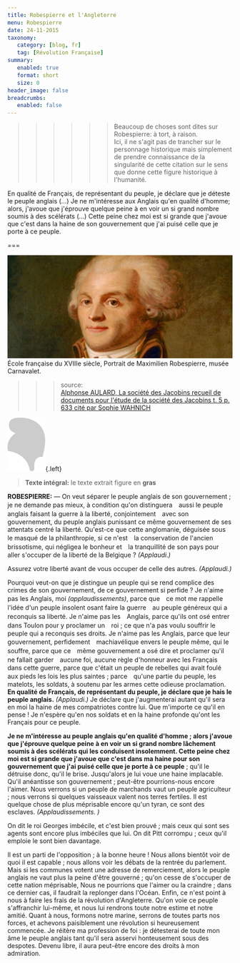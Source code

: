 ```yaml
---
title: Robespierre et l'Angleterre
menu: Robespierre
date: 24-11-2015
taxonomy:
   category: [blog, fr]
   tag: [Révolution Française]
summary:
   enabled: true
   format: short
   size: 0
header_image: false
breadcrumbs:
   enabled: false
---
```

>>>>>> Beaucoup de choses sont dites sur Robespierre: à tort, à raison.  
Ici, il ne s'agit pas de trancher sur le personnage historique mais simplement de prendre connaissance de la singularité de cette citation sur le sens que donne cette figure historique à l'humanité.

<i class="fa fa-quote-left fa-lg fa-pull-left fa-border" style="color: #737373"></i>En qualité de Français, de représentant du peuple, je déclare que je déteste le peuple anglais (...) Je ne m'intéresse aux Anglais qu'en qualité d'homme; alors, j'avoue que j'éprouve quelque peine à en voir un si grand nombre soumis à des scélérats (...) Cette peine chez moi est si grande que j'avoue que c'est dans la haine de son gouvernement que j'ai puisé celle que je porte à ce peuple. <i class="fa fa-quote-right fa-lg" style="color: #737373"></i>

===

![École française du XVIIIe siècle, Portrait de Maximilien Robespierre, musée Carnavalet.](banner.jpg)
École française du XVIIIe siècle, Portrait de Maximilien Robespierre, musée Carnavalet.

>>> source: <br>
>>> [Alphonse AULARD, La société des Jacobins recueil de documents pour l'étude de la société des Jacobins t. 5 p. 633 cité par Sophie WAHNICH](http://gallica.bnf.fr/ark:/12148/bpt6k116856j/f640.image)

![bonnet phrygien](./bonnet-phrygien.svg "bonnet phrygien"){.left}
>**Texte intégral:** le texte extrait figure en **gras**

**ROBESPIERRE:** — On veut séparer le peuple anglais de son gouvernement ; je ne demande pas mieux, à condition qu'on distinguera　aussi le peuple anglais faisant la guerre à la liberté, conjointement　avec son gouvernement, du peuple anglais punissant ce même gouvernement de ses attentats centré la liberté. Qu'est-ce que cette anglomanie, déguisée sous le masqué de la philanthropie, si ce n'est　la conservation de l'ancien brissotisme, qui négligea le bonheur et　la tranquillité de son pays pour aller s'occuper de la liberté de la
Belgique ? _(Applaudi.)_

Assurez votre liberté avant de vous occuper de celle des autres.
_(Applaudi.)_

Pourquoi veut-on que je distingue un peuple qui se rend complice des crimes de son gouvernement, de ce gouvernement si perfide ? Je n'aime pas les Anglais, moi _(applaudissements)_, parce que　ce mot me rappelle l'idée d'un peuple insolent osant faire la guerre　au peuple généreux qui a reconquis sa liberté. Je n'aime pas les　Anglais, parce qu'ils ont osé entrer dans Toulon pour y proclamer un　roi ; ce que n'a pas voulu souffrir le peuple qui a reconquis ses droits.
Je n'aime pas les Anglais, parce que leur gouvernement, perfidement　machiavélique envers le peuple même, qui le souffre, parce que ce　même gouvernement a osé dire et proclamer qu'il ne fallait garder　aucune foi, aucune règle d'honneur avec les Français dans cette guerre, parce que c'était un peuple de rebelles qui avait foulé aux
pieds les lois les plus saintes ; parce　qu'une partie du peuple, les　matelots, les soldats, à soutenu par les armes cette odieuse proclamation. **En qualité de Français, de représentant du peuple, je déclare que je hais le peuple anglais.** _(Applaudi.)_ Je déclare que j'augmenterai autant qu'il sera en moi la haine de mes compatriotes
contre lui. Que m'importe ce qu'il en pense ! Je n'espère qu'en nos soldats et en la haine profonde qu'ont les Français pour ce peuple.

**Je ne m'intéresse au peuple anglais qu'en qualité d'homme ; alors j'avoue que j'éprouve quelque peine à en voir un si grand nombre lâchement soumis à des scélérats qui les conduisent insolemment.
Cette peine chez moi est si grande que j'avoue que c'est dans ma haine pour son gouvernement que j'ai puisé celle que je porte à ce peuple** ; qu'il le détruise donc, qu'il le brise. Jusqu'alors je lui voue
une haine implacable. Qu'il anéantisse son gouvernement ; peut-être pourrions-nous encore l'aimer. Nous verrons si un peuple de marchands vaut un peuple agriculteur ; nous verrons si quelques vaisseaux valent nos terres fertiles. Il est quelque chose de plus méprisable encore qu'un tyran, ce sont des esclaves. _(Applaudissements. )_

On dit le roi Georges imbécile, et c'est bien prouvé ; mais ceux qui sont ses agents sont encore plus imbéciles que lui. On dit Pitt corrompu ; ceux qu'il emploie le sont bien davantage.

Il est un parti de l'opposition ; à la bonne heure ! Nous allons bientôt voir de quoi il est capable ; nous allons voir les débats de la rentrée du parlement. Mais si les communes votent une adresse de remerciement, alors le peuple anglais ne vaut plus la peine d'être gouverné ; qu'on cesse de s'occuper de cette nation méprisable, Nous ne pourrions que l'aimer ou la craindre ; dans ce dernier cas, il faudrait la replonger dans l'Océan. Enfin, ce n'est point à nous à faire les frais de la révolution d'Angleterre. Qu'on voie ce peuple s'affranchir lui-même, et nous lui rendrons toute notre estime et notre amitié. Quant à nous, formons notre marine, serrons de toutes parts nos forces, et achevons paisiblement une révolution si heureusement
commencée. Je réitère ma profession de foi : je détesterai de toute mon âme le peuple anglais tant qu'il sera asservi honteusement sous des despotes. Devenu libre, il aura peut-être encore des droits à mon admiration.